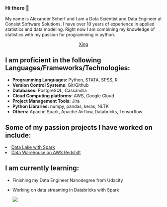### Hi there 👋

My name is Alexander Scherf and I am a Data Scientist and Data Engineer at Consist Software Solutions. I have over 10 years of experience in applied statistics and data modeling. Right now I am combining my knowledge of statistics with my passion for programming in python. 

<p align="center">
  <a href="https://www.xing.com/profile/Alexander_Scherf16/cv" target="_blank">Xing</a>
</p>

## I am proficient in the following Languages/Frameworks/Technologies:

- <strong>Programming Languages:</strong> Python, STATA, SPSS, R
- <strong>Version Control Systems:</strong> Git/Github
- <strong>Databases:</strong> PostgreSQL, Cassandra
- <strong>Cloud Computing platforms:</strong> AWS, Google Cloud
- <strong>Project Management Tools:</strong> Jira
- <strong>Python Libraries:</strong> numpy, pandas, keras, NLTK
- <strong>Others:</strong> Apache Spark, Apache Airflow, Databricks, Tensorflow


## Some of my passion projects I have worked on include:
<li><a href="https://github.com/ascherf-ml/Data-Lake-with-Spark" target="_blank">Data Lake with Spark</a></li>
<li><a href="https://github.com/ascherf-ml/Data-Warehouse-on-AWS-Redshift" target="_blank">Data Warehouse on AWS Redshift</a></li>

## I am currently learning:
- Finishing my Data Engineer Nanodegree from Udacity
- Working on data streaming in Databricks with Spark


  <img align="center" src="https://github-readme-stats.vercel.app/api/?username=ascherf-ml&repo=github-readme-stats&hide=stars,contribs&count_private=true&show_icons=true&theme=merko" />
 <!--
**ascherf-ml/ascherf-ml** is a ✨ _special_ ✨ repository because its `README.md` (this file) appears on your GitHub profile.

Here are some ideas to get you started:

- 🔭 I’m currently working on ...
- 🌱 I’m currently learning ...
- 👯 I’m looking to collaborate on ...
- 🤔 I’m looking for help with ...
- 💬 Ask me about ...
- 📫 How to reach me: ...
- 😄 Pronouns: ...
- ⚡ Fun fact: ...
-->

